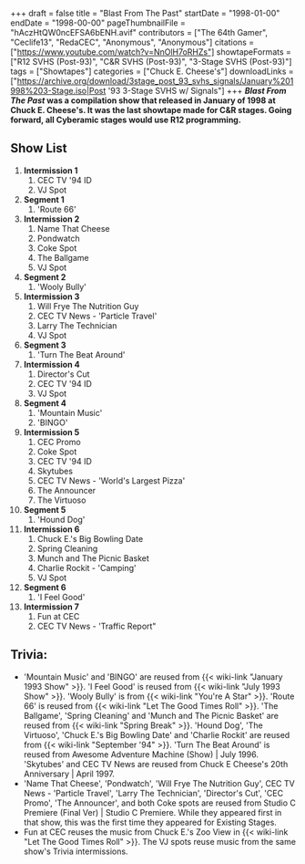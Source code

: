 +++
draft = false
title = "Blast From The Past"
startDate = "1998-01-00"
endDate = "1998-00-00"
pageThumbnailFile = "hAczHtQW0ncEFSA6bENH.avif"
contributors = ["The 64th Gamer", "Ceclife13", "RedaCEC", "Anonymous", "Anonymous"]
citations = ["https://www.youtube.com/watch?v=NnOlH7oRHZs"]
showtapeFormats = ["R12 SVHS (Post-93)", "C&R SVHS (Post-93)", "3-Stage SVHS (Post-93)"]
tags = ["Showtapes"]
categories = ["Chuck E. Cheese's"]
downloadLinks = ["https://archive.org/download/3stage_post_93_svhs_signals/January%201998%203-Stage.iso|Post '93 3-Stage SVHS w/ Signals"]
+++
***Blast From The Past* was a compilation show that released in January of 1998 at Chuck E. Cheese's. It was the last showtape made for C&R stages. Going forward, all Cyberamic stages would use R12 programming.**

## Show List

1.  **Intermission 1**
    1.  CEC TV '94 ID
    2.   VJ Spot
2.  **Segment 1**
    1.  'Route 66'
3.  **Intermission 2**
    1.  Name That Cheese
    2.  Pondwatch
    3.  Coke Spot
    4.  The Ballgame
    5.   VJ Spot
4.  **Segment 2**
    1.  'Wooly Bully'
5.  **Intermission 3**
    1.  Will Frye The Nutrition Guy
    2.  CEC TV News - 'Particle Travel'
    3.  Larry The Technician
    4.   VJ Spot
6.  **Segment 3**
    1.  'Turn The Beat Around'
7.  **Intermission 4**
    1.  Director's Cut
    2.  CEC TV '94 ID
    3.   VJ Spot
8.  **Segment 4**
    1.  'Mountain Music'
    2.  'BINGO'
9.  **Intermission 5**
    1.  CEC Promo
    2.  Coke Spot
    3.  CEC TV '94 ID
    4.  Skytubes
    5.  CEC TV News - 'World's Largest Pizza'
    6.  The Announcer
    7.  The Virtuoso
10. **Segment 5**
    1.  'Hound Dog'
11. **Intermission 6**
    1.  Chuck E.'s Big Bowling Date
    2.  Spring Cleaning
    3.  Munch and The Picnic Basket
    4.  Charlie Rockit - 'Camping'
    5.   VJ Spot
12. **Segment 6**
    1.  'I Feel Good'
13. **Intermission 7**
    1.   Fun at CEC
    2.  CEC TV News - 'Traffic Report"

## Trivia:

- 'Mountain Music' and 'BINGO' are reused from {{< wiki-link "January 1993 Show" >}}. 'I Feel Good' is reused from {{< wiki-link "July 1993 Show" >}}. 'Wooly Bully' is from {{< wiki-link "You're A Star" >}}. 'Route 66' is reused from {{< wiki-link "Let The Good Times Roll" >}}. 'The Ballgame', 'Spring Cleaning' and 'Munch and The Picnic Basket' are reused from {{< wiki-link "Spring Break" >}}. 'Hound Dog', 'The Virtuoso', 'Chuck E.'s Big Bowling Date' and 'Charlie Rockit' are reused from {{< wiki-link "September '94" >}}. 'Turn The Beat Around' is reused from Awesome Adventure Machine (Show) | July 1996. 'Skytubes' and CEC TV News are reused from Chuck E Cheese's 20th Anniversary | April 1997.
- 'Name That Cheese', 'Pondwatch', 'Will Frye The Nutrition Guy', CEC TV News - 'Particle Travel', 'Larry The Technician', 'Director's Cut', 'CEC Promo', 'The Announcer', and both Coke spots are reused from Studio C Premiere (Final Ver) | Studio C Premiere. While they appeared first in that show, this was the first time they appeared for Existing Stages.
- Fun at CEC reuses the music from Chuck E.'s Zoo View in {{< wiki-link "Let The Good Times Roll" >}}. The VJ spots reuse music from the same show's Trivia intermissions.

